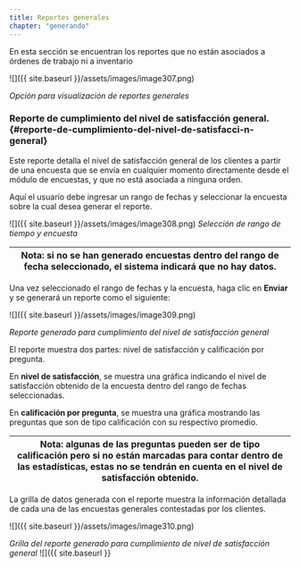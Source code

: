 ```yaml
---
title: Reportes generales
chapter: "generando"
---
```


En esta sección se encuentran los reportes que no están asociados a órdenes de trabajo ni a inventario

![]({{ site.baseurl }}/assets/images/image307.png)

_Opción para visualización de reportes generales_

### **Reporte de cumplimiento del nivel de satisfacción general.** {#reporte-de-cumplimiento-del-nivel-de-satisfacci-n-general}

Este reporte detalla el nivel de satisfacción general de los clientes a partir de una encuesta que se envía en cualquier momento directamente desde el módulo de encuestas, y que no está asociada a ninguna orden.

Aquí el usuario debe ingresar un rango de fechas y seleccionar la encuesta sobre la cual desea generar el reporte.

![]({{ site.baseurl }}/assets/images/image308.png)
_Selección de rango de tiempo y encuesta_

| **Nota**: si no se han generado encuestas dentro del rango de fecha seleccionado, el sistema indicará que no hay datos. |
| --- |

Una vez seleccionado el rango de fechas y la encuesta, haga clic en **Enviar** y se generará un reporte como el siguiente:

![]({{ site.baseurl }}/assets/images/image309.png)

_Reporte generado para cumplimiento del nivel de satisfacción general_

El reporte muestra dos partes: nivel de satisfacción y calificación por pregunta.

En **nivel de satisfacción**, se muestra una gráfica indicando el nivel de satisfacción obtenido de la encuesta dentro del rango de fechas seleccionadas.

En **calificación por pregunta**, se muestra una gráfica mostrando las preguntas que son de tipo calificación con su respectivo promedio.

| **Nota**: algunas de las preguntas pueden ser de tipo calificación pero si no están marcadas para contar dentro de las estadísticas, estas no se tendrán en cuenta en el nivel de satisfacción obtenido. |
| --- |

La grilla de datos generada con el reporte muestra la información detallada de cada una de las encuestas generales contestadas por los clientes.

![]({{ site.baseurl }}/assets/images/image310.png)

_Grilla del reporte generado para cumplimiento de nivel de satisfacción general_
![]({{ site.baseurl }}
